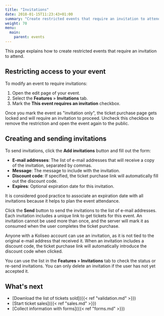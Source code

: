 ```yaml
---
title: "Invitations"
date: 2018-01-15T11:23:43+01:00
summary: "Create restricted events that require an invitation to attend."
weight: 70
menu:
  main:
    parent: events
---
```


This page explains how to create restricted events that require an invitation to attend.

## Restricting access to your event

To modify an event to require invitations:

1. Open the edit page of your event.
2. Select the **Features** &raquo; **Invitations** tab.
3. Mark the **This event requires an invitation** checkbox.

Once you mark the event as "invitation only", the ticket purchase page gets locked and will require an invitation to proceed. Uncheck this checkbox to remove the restriction and open the event again to the public.

## Creating and sending invitations

To send invitations, click the **Add invitations** button and fill out the form:

* **E-mail addresses**: The list of e-mail addresses that will receive a copy of the invitation, separated by commas.
* **Message**: The message to include with the invitation.
* **Discount code**: If specified, the ticket purchase link will automatically fill out the discount code.
* **Expires**: Optional expiration date for this invitation.
<aside class="note">It is considered good practice to associate an expiration date with all invitations because it helps to plan the event attendance.</aside>

Click the **Send** button to send the invitations to the list of e-mail addresses. Each invitation includes a unique link to get tickets for this event. An invitation cannot be used more than once, and the server will mark it as consumed when the user completes the ticket purchase.

Anyone with a Koliseo account can use an invitation, as it is not tied to the original e-mail address that received it. When an invitation includes a discount code, the ticket purchase link will automatically introduce the discount code when clicked. 

You can use the list in the **Features** &raquo; **Invitations** tab to check the status or re-send invitations. You can only delete an invitation if the user has not yet accepted it.

## What's next

* [Download the list of tickets sold]({{< ref "validation.md" >}})
* [Start ticket sales]({{< ref "sales.md" >}})
* [Collect information with forms]({{< ref "forms.md" >}})
